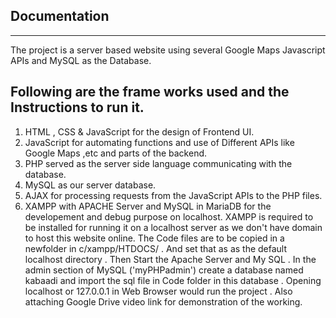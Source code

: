 ## Documentation
-------------------------
The project is a server based website using several Google Maps Javascript APIs and MySQL as the Database.
## Following are the frame works used and the Instructions to run it.
1. HTML , CSS & JavaScript for the design of Frontend UI.
2. JavaScript for automating functions and use of Different APIs like Google Maps ,etc and parts of the backend.
3. PHP served as the server side language communicating with the database.
4. MySQL as our server database.
5. AJAX for processing requests from the JavaScript APIs to the PHP files.
6. XAMPP with APACHE Server and MySQL in MariaDB for the developement and debug purpose on localhost.
XAMPP is required to be installed for running it on a localhost server as we don't have domain to host this website online.
The Code files are to be copied in a newfolder in c/xampp/HTDOCS/ . And set that as as the default localhost directory . Then Start the Apache Server and My SQL . In the admin section of MySQL ('myPHPadmin') create a database named kabaadi and import the sql file in Code folder in this database . Opening localhost or 127.0.0.1 in Web Browser would run the project . 
Also attaching Google Drive video link for demonstration of the working.
